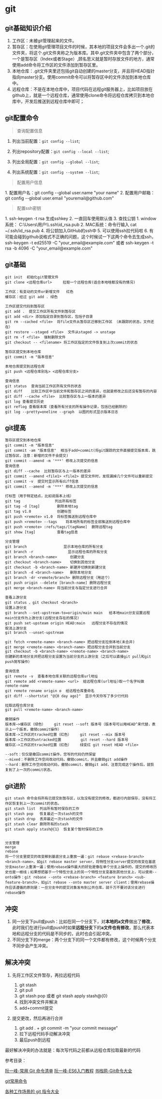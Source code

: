 # git 

## git基础知识介绍

1. 工作区：未被git管理起来的文件。
2. 暂存区：在使用git管理项目文件的时候，其本地的项目文件会多出一个.git的文件夹，将这个.git文件夹称之为版本库。其中.git文件夹中包含了两个部分，一个是暂存区（Index或者Stage）,顾名思义就是暂时存放文件的地方，通常使用add命令将工作区的文件添加到暂存区里。
3. 本地仓库：.git文件夹里还包括git自动创建的master分支，并且将HEAD指针指向master分支。使用commit命令可以将暂存区中的文件添加到本地仓库中。
4. 远程仓库：不是在本地仓库中，项目代码在远程git服务器上，比如项目放在github上，就是一个远程仓库，通常使用clone命令将远程仓库拷贝到本地仓库中，开发后推送到远程仓库中即可；

## git配置命令

<blockquote>
查询配置信息
</blockquote>

1. 列出当前配置：`git config --list`;

2. 列出repository配置：`git config --local --list`;

3. 列出全局配置：`git config --global --list`;

4. 列出系统配置：`git config --system --list`;

<blockquote>
配置用户信息
</blockquote>
1. 配置用户名：git config --global user.name "your name"
2. 配置用户邮箱：git config --global user.email "youremail@github.com"
<blockquote>
配置ssh密钥
</blockquote>
1. ssh-keygen -t rsa  生成sshkey
2. 一直回车使用默认值
3. 查找公钥
   1. window系统： C:\Users\用户\\.ssh\id_rsa.pub
   2. MAC系统：命令行输入  cat ~/.ssh/id_rsa.pub
4. 将公钥加入GitHub的ssh中
5. 可以使用ssh拉代码啦
6. 有可能会碰到github说格式不正确的问题，这个时候试一下这两个命令去生成ssh，ssh-keygen -t ed25519 -C "your_email@example.com" 或者 ssh-keygen -t rsa -b 4096 -C "your_email@example.com"

## git基础

```
git init  初始化git管理文件
git clone <远程仓库url>     拉取一个远程仓库(适合本地啥都没有的情况)

工作区：有变动的文件or新增文件   红色
缓存区：经过 git add . 绿色

工作区提交代码到暂存区
git add .  提交工作区所有文件到暂存区
git add <dir> 添加指定目录到暂存区，包括子目录
git rm --cached <file>  将file文件从暂存区迁移到工作区 （未跟踪的状态，文件还在）
git restore --staged <file>	 文件从staged -> unstage
git rm -f <file>  强制删除文件
git checkout -- <filename> 将工作区指定的文件恢复到上次commit的状态

暂存区提交到本地仓库
git commit -m "版本信息"

本地仓库提交到远程仓库
git push <远程仓库别名> <远程仓库分支>

查询信息
git status  查询当前工作区所有文件的状态
git diff    比较工作区中当前文件和暂存区之间的差异，也就是修改之后还没有暂存的内容
git diff --cache <file>  比较暂存区与上一版本的差异
git log 查看提交历史
git reflog 查看版本库（查看所有分支的所有操作记录，包括已经删除的）
git log --pretty=oneline --graph  以图的形式显示版本日志
```

## git提高

```
暂存区提交到本地仓库
git commit -m "版本信息"   
git commit -am "版本信息"  相当于add+commit(将git跟踪的文件直接提交版本库，跳过暂存区，注意：新增的文件不会提交)
git commit --amend -m '***' 修改上次提交的信息
查询信息
git diff --cache  比较暂存区与上一版本的差异
git commit --amend <file1> <file2> 提交文件时，发现漏掉几个文件可以重新提交
git commit -v  提交时显示所有diff信息
git commit --amend -m '***' 修改上次提交的信息

打标签（用于特定结点，比如说版本上线）
git tag				   列出所有标签
git tag -d [tag]		删除本地tag
git tag v1.0		    创建标签
git push <remote> v1.0	将标签推送到远程仓库中
git push <remote> --tags	将本地所有的标签全部推送到远程仓库中
git push <remote> :refs/tags/[tagName]	删除远程tag
git show [tag]			查看tag信息

分支管理
git branch				   显示本地仓库的所有分支
git branch -r				 显示远程仓库的所有分支
git branch <branch-name>	  创建分支
git checkout <branch-name>    切换到其他分支
git checkout -b <branch-name> 新建并切换到新建分支
git branch -d <branch-name>   删除本地分支
git branch -dr <remote/branch> 删除远程分支（用这个）
git push origin --delete [branch-name] 删除远程分支
git merge <branch-name>	将当前分支与指定分支进行合并

查看上游分支
git status 、git checkout <branch>
设置上游分支
git branch --set-upstream-to=origin/main main   给本地main分支设置远程main分支作为上游分支(远程分支存在的情况)
git push set-upsteam origin HEAD:main	远程分支不存在的情况
取消上游分支
git branch --unset-upstream

git fetch <remote-name> <branch-name> 把远程分支拉倒本地(未合并)
git merge <remote-name> <branch-name> 把远程分支合并到当前分支
git checkout -b <branch-name> <remote-name> <branch-name>
创建新的本地分支并把远程分支设置为当前分支的上游分支（之后可以直接git pull和git push简写操作）

查询信息
git remote -v  查看本地仓库关联的远程仓库url地址
git remote add <remote-name> <url>  给远程仓库(url地址)取一个名字叫做remote-name
git remote rename origin o  给远程仓库重命名
git diff --shortstat "@{0 day ago}"  显示今天你写了多少行代码

拉取远程仓库分支
git pull <remote-name> <branch-name>

撤销操作
版本库—>缓存区（绿色）	git reset --soft 版本号（版本号可以用HEAD^来代替，表示上一个版本，撤销commit操作）
版本库->工作区的tracked位置（红色）    git reset --mix 版本号
版本库->工作区的untracked位置         git reset --hard 版本号
缓存区->工作区的tracked位置（红色）    绿变红 git reset HEAD <file>

--soft：仅仅是撤回commit操作，您写的代码仍然保留
--mixed：不删除工作空间改动代码，撤销commit，并且撤销git add操作
--hard：删除工作空间改动代码，撤销commit，撤销git add，注意完成这个操作后，就恢复到了上一次的commit状态。
```

## git进阶

```
git stash 命令会将所有已提交到暂存区，以及没有提交的修改，都进行内部保存，没有将工作区恢复到上一次commit的状态。
git stash list  列出所有暂时保存的工作
git stash pop   恢复最近一次stash的文件
git stash drop  丢弃最近一次stash的文件
git stash clear 删除所有的stash
git stash apply stash@{1}  恢复某个暂时保存的工作


分支管理
merge
rebase
将一个分支里提交的改变移到基底分支上重放一遍：git rebase <rebase-branch> <branch-name>，如git rebase master server，将特性分支server提交的改变在基底分支master上重演一遍；使用rebase操作最大的好处是像在单个分支上操作的，提交的修改历史也是一根线；如果想把基于一个特性分支上的另一个特性分支变基到其他分支上，可以使用--onto操作：git rebase --onto <rebase-branch> <feature branch> <sub-feature-branch>，如git rebase --onto master server client；使用rebase操作应该遵循的原则是：一旦分支中的提交对象发布到公共仓库，就千万不要对该分支进行rebase操作
```

## 冲突

1. 同一分支下pull或push：比如在同一个分支下，对**本地的a文件**做出了**修改**，此时我们在进行pull或push时如果**远程分支**下的**a文件也有修改**，那么代表本地和远程分支的代码是不同步的，此时也会引起冲突。
2. 不同分支下的merge：两个分支下的同一个文件都有修改，这个时候两个分支不同步会产生冲突。

## 解决冲突

1. 先将工作区文件暂存，再拉远程代码
   1. git stash
   2. git pull
   3. git stash pop  或者  git stash apply stash@{0}
   4. 找到冲突文件并解决
   5. add+commit提交

2. 提交更改，然后再进行合并
   1. git add . + git commit -m "your commit message"
   2. 拉下远程代码手动解决冲突
   3. 最后push到远程

最好解决冲突的办法就是：每次写代码之前都从远程仓库拉取最新的代码



参考目录：

[阮一峰-常用 Git 命令清单](http://www.ruanyifeng.com/blog/2015/12/git-cheat-sheet.html)   	[阮一峰-ES6入门教程](https://es6.ruanyifeng.com/) 		[书栈网-Git命令大全](https://www.bookstack.cn/read/git-tutorial/docs-commands-git-stash.md)

[git常用命令](https://juejin.cn/post/6844903598522908686)

[各种工作场景的 git 指令大全](https://juejin.cn/post/7021023267028729887)